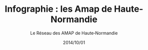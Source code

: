 ---
title: "Infographie : les Amap de Haute-Normandie"
date: 2014/10/01
author: Le Réseau des AMAP de Haute&#x2011;Normandie
cover: Capture.jpg
summary: Combien d'Amap ? Où sont-elles ? le nombre de familles concernées ? De producteurs ? Infographie parue dans le Liberté dimanche du 21 sept 2014
featured: false
---